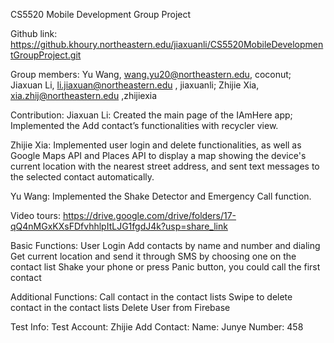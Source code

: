 CS5520 Mobile Development Group Project

Github link:
https://github.khoury.northeastern.edu/jiaxuanli/CS5520MobileDevelopmentGroupProject.git


Group members:
Yu Wang, wang.yu20@northeastern.edu, coconut;
Jiaxuan Li, li.jiaxuan@northeastern.edu , jiaxuanli;
Zhijie Xia, xia.zhij@northeastern.edu ,zhijiexia

Contribution:
Jiaxuan Li: Created the main page of the IAmHere app; Implemented the Add contact’s functionalities with recycler view. 

Zhijie Xia: Implemented user login and delete functionalities, as well as Google Maps API and Places API to display a map showing the device's current location with the nearest street address, and sent text messages to the selected contact automatically.

Yu Wang: Implemented the Shake Detector and Emergency Call function. 



Video tours:
https://drive.google.com/drive/folders/17-qQ4nMGxKXsFDfvhhlpItLJG1fgdJ4k?usp=share_link

Basic Functions:
User Login
Add contacts by name and number and dialing
Get current location and send it through SMS by choosing one on the contact list
Shake your phone or press Panic button, you could call the first contact

Additional Functions:
Call contact in the contact lists
Swipe to delete contact in the contact lists
Delete User from Firebase


Test Info:
Test Account: Zhijie
Add Contact: 
Name: Junye
Number: 458

